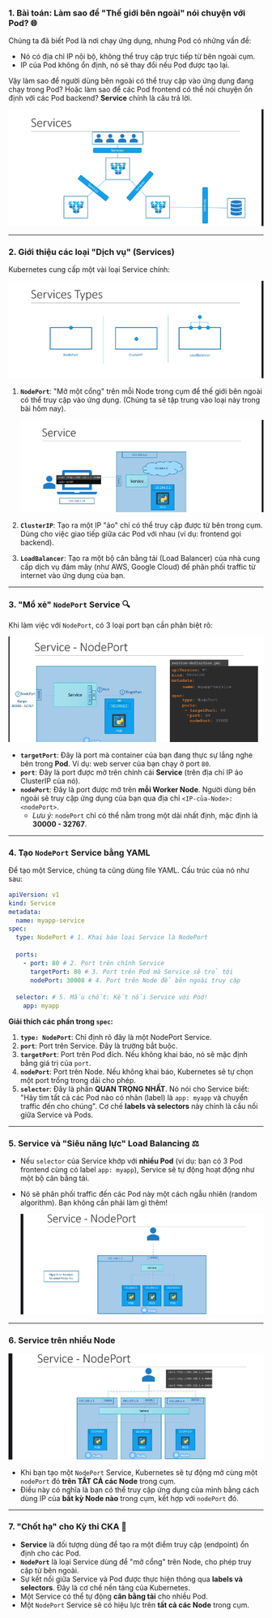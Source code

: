 ### 1\. Bài toán: Làm sao để "Thế giới bên ngoài" nói chuyện với Pod? 🌐

Chúng ta đã biết Pod là nơi chạy ứng dụng, nhưng Pod có những vấn đề:

- Nó có địa chỉ IP nội bộ, không thể truy cập trực tiếp từ bên ngoài cụm.
- IP của Pod không ổn định, nó sẽ thay đổi nếu Pod được tạo lại.

Vậy làm sao để người dùng bên ngoài có thể truy cập vào ứng dụng đang chạy trong Pod? Hoặc làm sao để các Pod frontend có thể nói chuyện ổn định với các Pod backend? **Service** chính là câu trả lời.

![1751438212406](image/15.services-nodeport/1751438212406.png)

---

### 2\. Giới thiệu các loại "Dịch vụ" (Services)

Kubernetes cung cấp một vài loại Service chính:

![1751438354643](image/15.services-nodeport/1751438354643.png)

1. **`NodePort`**: "Mở một cổng" trên mỗi Node trong cụm để thế giới bên ngoài có thể truy cập vào ứng dụng. (Chúng ta sẽ tập trung vào loại này trong bài hôm nay).

   ![1751438252766](image/15.services-nodeport/1751438252766.png)

2. **`ClusterIP`**: Tạo ra một IP "ảo" chỉ có thể truy cập được từ bên trong cụm. Dùng cho việc giao tiếp giữa các Pod với nhau (ví dụ: frontend gọi backend).
3. **`LoadBalancer`**: Tạo ra một bộ cân bằng tải (Load Balancer) của nhà cung cấp dịch vụ đám mây (như AWS, Google Cloud) để phân phối traffic từ internet vào ứng dụng của bạn.

---

### 3\. "Mổ xẻ" `NodePort` Service 🔍

Khi làm việc với `NodePort`, có 3 loại port bạn cần phân biệt rõ:

![1751438381920](image/15.services-nodeport/1751438381920.png)

- **`targetPort`**: Đây là port mà container của bạn đang thực sự lắng nghe bên trong **Pod**. Ví dụ: web server của bạn chạy ở port `80`.
- **`port`**: Đây là port được mở trên chính cái **Service** (trên địa chỉ IP ảo ClusterIP của nó).
- **`nodePort`**: Đây là port được mở trên **mỗi Worker Node**. Người dùng bên ngoài sẽ truy cập ứng dụng của bạn qua địa chỉ `<IP-của-Node>:<nodePort>`.
  - _Lưu ý:_ `nodePort` chỉ có thể nằm trong một dải nhất định, mặc định là **30000 - 32767**.

---

### 4\. Tạo `NodePort` Service bằng YAML

Để tạo một Service, chúng ta cũng dùng file YAML. Cấu trúc của nó như sau:

```yaml
apiVersion: v1
kind: Service
metadata:
  name: myapp-service
spec:
  type: NodePort # 1. Khai báo loại Service là NodePort

  ports:
    - port: 80 # 2. Port trên chính Service
      targetPort: 80 # 3. Port trên Pod mà Service sẽ trỏ tới
      nodePort: 30008 # 4. Port trên Node để bên ngoài truy cập

  selector: # 5. Mấu chốt: Kết nối Service với Pod!
    app: myapp
```

**Giải thích các phần trong `spec`:**

1. **`type: NodePort`**: Chỉ định rõ đây là một NodePort Service.
2. **`port`**: Port trên Service. Đây là trường bắt buộc.
3. **`targetPort`**: Port trên Pod đích. Nếu không khai báo, nó sẽ mặc định bằng giá trị của `port`.
4. **`nodePort`**: Port trên Node. Nếu không khai báo, Kubernetes sẽ tự chọn một port trống trong dải cho phép.
5. **`selector`**: Đây là phần **QUAN TRỌNG NHẤT**. Nó nói cho Service biết: "Hãy tìm tất cả các Pod nào có nhãn (label) là `app: myapp` và chuyển traffic đến cho chúng". Cơ chế **labels và selectors** này chính là cầu nối giữa Service và Pods.

---

### 5\. Service và "Siêu năng lực" Load Balancing ⚖️

- Nếu `selector` của Service khớp với **nhiều Pod** (ví dụ: bạn có 3 Pod frontend cùng có label `app: myapp`), Service sẽ tự động hoạt động như một bộ cân bằng tải.
- Nó sẽ phân phối traffic đến các Pod này một cách ngẫu nhiên (random algorithm). Bạn không cần phải làm gì thêm\!

  ![1751438481742](image/15.services-nodeport/1751438481742.png)

---

### 6\. Service trên nhiều Node

![1751438544446](image/15.services-nodeport/1751438544446.png)

- Khi bạn tạo một `NodePort` Service, Kubernetes sẽ tự động mở cùng một `nodePort` đó **trên TẤT CẢ các Node** trong cụm.
- Điều này có nghĩa là bạn có thể truy cập ứng dụng của mình bằng cách dùng IP của **bất kỳ Node nào** trong cụm, kết hợp với `nodePort` đó.

---

### 7\. "Chốt hạ" cho Kỳ thi CKA 📝

- **Service** là đối tượng dùng để tạo ra một điểm truy cập (endpoint) ổn định cho các Pod.
- **`NodePort`** là loại Service dùng để "mở cổng" trên Node, cho phép truy cập từ bên ngoài.
- Sự kết nối giữa Service và Pod được thực hiện thông qua **labels và selectors**. Đây là cơ chế nền tảng của Kubernetes.
- Một Service có thể tự động **cân bằng tải** cho nhiều Pod.
- Một `NodePort` Service sẽ có hiệu lực trên **tất cả các Node** trong cụm.
